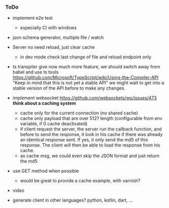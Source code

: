 ### ToDo

- implement e2e test
    - especially CI with windows

- json schema generator, multiple file / watch

- Server no need reload, just clear cache
    - in dev mode check last change of file and reload endpoint only

- ts transpiler give now much more feature, we should switch away from babel and use ts tools https://github.com/Microsoft/TypeScript/wiki/Using-the-Compiler-API
    "Keep in mind that this is not yet a stable API" we might wait to get into a stable version of the API
    before to make any changes.

- implement websocket
    https://github.com/websockets/ws/issues/473
    **think about a caching system**
    + cache only for the current connection (no shared cache)
    + cache only payload that are over 512? length (configurable from env variable, if 0 cache deactivated)
    + if client request the server, the server run the callback function, and before to send the response,
      it look in his cache if there was already an identical response sent. If yes, it only send the md5 of
      this response. The client will then be able to load the response from his cache.
    + as cache msg, we could even skip the JSON format and just return the md5

- use GET method when possible
    + would be great to provide a cache example, with varnish?

- video

- generate client in other languages? python, kotlin, dart, ...